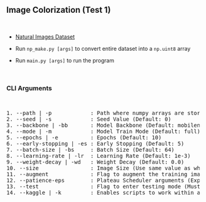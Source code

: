 ## Image Colorization (Test 1)

<br>

- [Natural Images Dataset](https://www.kaggle.com/prasunroy/natural-images)

- Run `np_make.py [args]` to convert entire dataset into a `np.uint8` array

- Run `main.py [args]` to run the program

<br>

### **CLI Arguments**

<br>

<pre>
1. --path | -p            : Path where numpy arrays are stored after running np_make (Default: data)
2. --seed | -s            : Seed Value (Default: 0)
3. --backbone | -bb       : Model Backbone (Default: mobilenet) (Available: vgg, resnet, densenet, mobilenet)
4. --mode | -m            : Model Train Mode (Default: full) (Available: full, semi, final)
5. --epochs | -e          : Epochs (Default: 10)
6. --early-stopping | -es : Early Stopping (Default: 5)
7. --batch-size | -bs     : Batch Size (Default: 64)
8. --learning-rate | -lr  : Learning Rate (Default: 1e-3)
9. --weight-decay | -wd   : Weight Decay (Default: 0.0)
10. --size                : Image Size (Use same value as when running np_make.py)
11. --augment             : Flag to augment the training images
12. --patience-eps        : Plateau Scheduler arguments (Expects as 'patience' 'eps')
13. --test                : Flag to enter testing mode (Must be followed up by an image name as 'image_name.ext')
14. --kaggle | -k         : Enables scripts to work within a kaggle notebookvls
</pre>